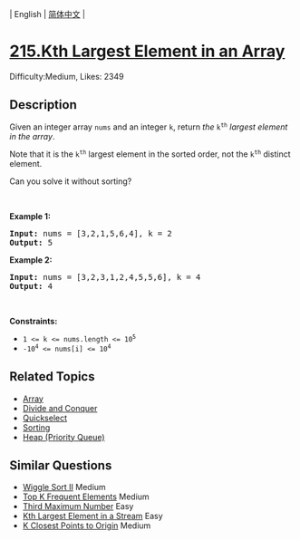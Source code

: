 
| English | [简体中文](README.md) |

# [215.Kth Largest Element in an Array](https://leetcode.com/problems/kth-largest-element-in-an-array/)
Difficulty:Medium, Likes: 2349

## Description

<p>Given an integer array <code>nums</code> and an integer <code>k</code>, return <em>the</em> <code>k<sup>th</sup></code> <em>largest element in the array</em>.</p>

<p>Note that it is the <code>k<sup>th</sup></code> largest element in the sorted order, not the <code>k<sup>th</sup></code> distinct element.</p>

<p>Can you solve it without sorting?</p>

<p>&nbsp;</p>
<p><strong class="example">Example 1:</strong></p>
<pre><strong>Input:</strong> nums = [3,2,1,5,6,4], k = 2
<strong>Output:</strong> 5
</pre><p><strong class="example">Example 2:</strong></p>
<pre><strong>Input:</strong> nums = [3,2,3,1,2,4,5,5,6], k = 4
<strong>Output:</strong> 4
</pre>
<p>&nbsp;</p>
<p><strong>Constraints:</strong></p>

<ul>
	<li><code>1 &lt;= k &lt;= nums.length &lt;= 10<sup>5</sup></code></li>
	<li><code>-10<sup>4</sup> &lt;= nums[i] &lt;= 10<sup>4</sup></code></li>
</ul>


## Related Topics

- [Array](https://leetcode.com/tag/array/)
- [Divide and Conquer](https://leetcode.com/tag/divide-and-conquer/)
- [Quickselect](https://leetcode.com/tag/quickselect/)
- [Sorting](https://leetcode.com/tag/sorting/)
- [Heap (Priority Queue)](https://leetcode.com/tag/heap-priority-queue/)

## Similar Questions

- [Wiggle Sort II](../wiggle-sort-ii/README_EN.md) Medium 
- [Top K Frequent Elements](../top-k-frequent-elements/README_EN.md) Medium 
- [Third Maximum Number](../third-maximum-number/README_EN.md) Easy 
- [Kth Largest Element in a Stream](../kth-largest-element-in-a-stream/README_EN.md) Easy 
- [K Closest Points to Origin](../k-closest-points-to-origin/README_EN.md) Medium 
